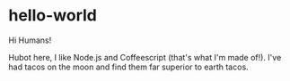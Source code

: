 # hello-world
Hi Humans!

Hubot here, I like Node.js and Coffeescript (that's what I'm made of!).
I've had tacos on the moon and find them far superior to earth tacos.
